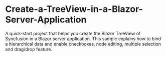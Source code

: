 # Create-a-TreeView-in-a-Blazor-Server-Application
A quick-start project that helps you create the Blazor TreeView of Syncfusion in a Blazor server application. This sample explains how to bind a hierarchical data and enable checkboxes, node editing, multiple selection and drag/drop feature.
